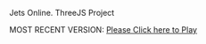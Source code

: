 Jets Online. ThreeJS Project

MOST RECENT VERSION: [Please Click here to Play](https://rawcdn.githack.com/alperenbutun/jets-online/5907108/index.html)
